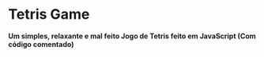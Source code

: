 # Tetris Game
**Um simples, relaxante e mal feito Jogo de Tetris feito em JavaScript (Com código comentado)**
